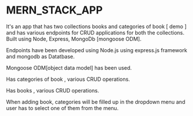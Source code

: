 # MERN_STACK_APP
It's an app that has two collections books and categories of book [ demo ] and has various endpoints for CRUD applications for both the collections. Built using Node, Express, MongoDb [mongoose ODM].

Endpoints have been developed using Node.js using express.js framework and mongodb as Datatbase. 

Mongoose ODM[object data model] has been used.

Has categories of book , various CRUD operations.

Has books , various CRUD operations. 

When adding book, categories will be filled up in the dropdown menu and user has to select one of them from the menu.

